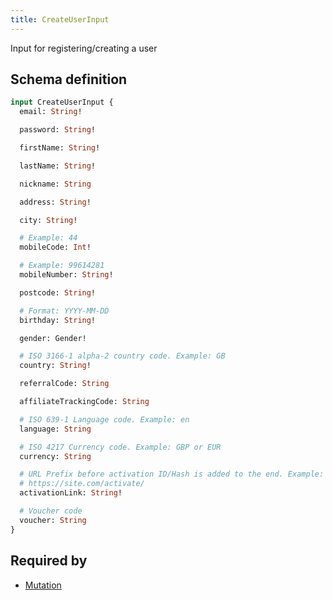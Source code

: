 ```yaml
---
title: CreateUserInput
---
```


Input for registering/creating a user

## Schema definition
```graphql
input CreateUserInput {
  email: String!

  password: String!

  firstName: String!

  lastName: String!

  nickname: String

  address: String!

  city: String!

  # Example: 44
  mobileCode: Int!

  # Example: 99614281
  mobileNumber: String!

  postcode: String!

  # Format: YYYY-MM-DD
  birthday: String!

  gender: Gender!

  # ISO 3166-1 alpha-2 country code. Example: GB
  country: String!

  referralCode: String

  affiliateTrackingCode: String

  # ISO 639-1 Language code. Example: en
  language: String

  # ISO 4217 Currency code. Example: GBP or EUR
  currency: String

  # URL Prefix before activation ID/Hash is added to the end. Example: 
  # https://site.com/activate/
  activationLink: String!

  # Voucher code
  voucher: String
}
```

## Required by
* [Mutation](graphql/schema/mutation.md)
